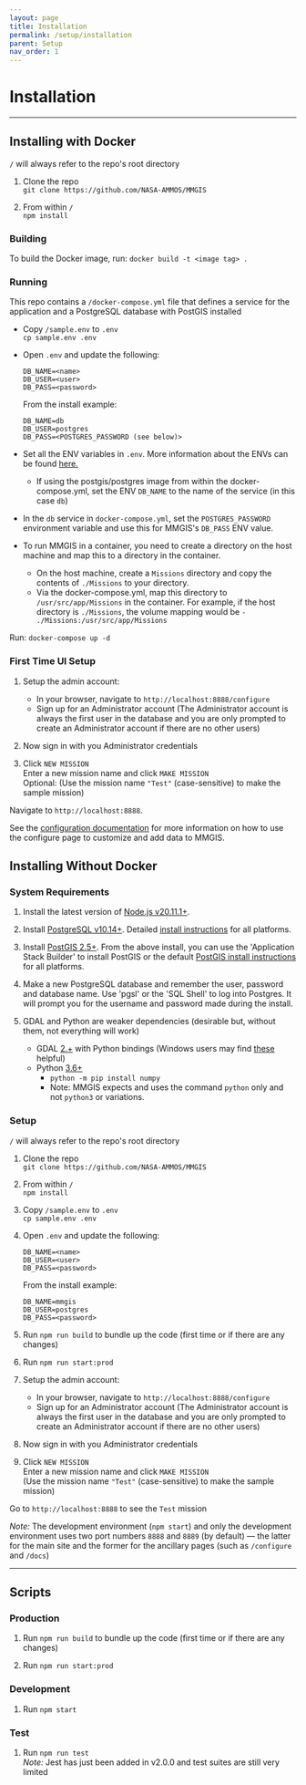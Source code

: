 ```yaml
---
layout: page
title: Installation
permalink: /setup/installation
parent: Setup
nav_order: 1
---
```


# Installation

---

## Installing with Docker

`/` will always refer to the repo's root directory

1. Clone the repo  
   `git clone https://github.com/NASA-AMMOS/MMGIS`

1. From within `/`  
   `npm install`

### Building

To build the Docker image, run:
`docker build -t <image tag> .`

### Running

This repo contains a `/docker-compose.yml` file that defines a service for the application and a PostgreSQL database with PostGIS installed

- Copy `/sample.env` to `.env`  
   `cp sample.env .env`
- Open `.env` and update the following:

  ```
  DB_NAME=<name>
  DB_USER=<user>
  DB_PASS=<password>
  ```

  From the install example:

  ```
  DB_NAME=db
  DB_USER=postgres
  DB_PASS=<POSTGRES_PASSWORD (see below)>
  ```

- Set all the ENV variables in `.env`. More information about the ENVs can be found [here.](https://nasa-ammos.github.io/MMGIS/setup/envs)
  - If using the postgis/postgres image from within the docker-compose.yml, set the ENV `DB_NAME` to the name of the service (in this case `db`)
- In the `db` service in `docker-compose.yml`, set the `POSTGRES_PASSWORD` environment variable and use this for MMGIS's `DB_PASS` ENV value.
- To run MMGIS in a container, you need to create a directory on the host machine and map this to a directory in the container.
  - On the host machine, create a `Missions` directory and copy the contents of `./Missions` to your directory.
  - Via the docker-compose.yml, map this directory to `/usr/src/app/Missions` in the container. For example, if the host directory is `./Missions`, the volume mapping would be `- ./Missions:/usr/src/app/Missions`

Run: `docker-compose up -d`

### First Time UI Setup

1. Setup the admin account:

   - In your browser, navigate to `http://localhost:8888/configure`
   - Sign up for an Administrator account (The Administrator account is always the first user in the database and you are only prompted to create an Administrator account if there are no other users)

1. Now sign in with you Administrator credentials

1. Click `NEW MISSION`  
   Enter a new mission name and click `MAKE MISSION`  
   Optional: (Use the mission name `"Test"` (case-sensitive) to make the sample mission)

Navigate to `http://localhost:8888`.

See the [configuration documentation](https://nasa-ammos.github.io/MMGIS/configure/) for more information on how to use the configure page to customize and add data to MMGIS.

## Installing Without Docker

### System Requirements

1. Install the latest version of [Node.js v20.11.1+](https://nodejs.org/en/download/).

1. Install [PostgreSQL v10.14+](https://www.enterprisedb.com/downloads/postgres-postgresql-downloads). Detailed [install instructions](https://www.postgresqltutorial.com/postgresql-getting-started/) for all platforms.
1. Install [PostGIS 2.5+](https://postgis.net/install/). From the above install, you can use the 'Application Stack Builder' to install PostGIS or the default [PostGIS install instructions](https://postgis.net/install/) for all platforms.
1. Make a new PostgreSQL database and remember the user, password and database name.
   Use 'pgsl' or the 'SQL Shell' to log into Postgres. It will prompt you for the username and password made during the install.

1. GDAL and Python are weaker dependencies (desirable but, without them, not everything will work)

   - GDAL [2.+](https://gdal.org/download.html) with Python bindings (Windows users may find [these](https://www.lfd.uci.edu/~gohlke/pythonlibs/#gdal) helpful)
   - Python [3.6+](https://www.python.org/downloads/release/python-396/)
     - `python -m pip install numpy`
     - Note: MMGIS expects and uses the command `python` only and not `python3` or variations.

### Setup

`/` will always refer to the repo's root directory

1. Clone the repo  
   `git clone https://github.com/NASA-AMMOS/MMGIS`

1. From within `/`  
   `npm install`

1. Copy `/sample.env` to `.env`  
   `cp sample.env .env`

1. Open `.env` and update the following:

   ```
   DB_NAME=<name>
   DB_USER=<user>
   DB_PASS=<password>
   ```

   From the install example:

   ```
   DB_NAME=mmgis
   DB_USER=postgres
   DB_PASS=<password>
   ```

1. Run `npm run build` to bundle up the code (first time or if there are any changes)

1. Run `npm run start:prod`

1. Setup the admin account:

   - In your browser, navigate to `http://localhost:8888/configure`
   - Sign up for an Administrator account (The Administrator account is always the first user in the database and you are only prompted to create an Administrator account if there are no other users)

1. Now sign in with you Administrator credentials

1. Click `NEW MISSION`  
   Enter a new mission name and click `MAKE MISSION`  
   (Use the mission name `"Test"` (case-sensitive) to make the sample mission)

Go to `http://localhost:8888` to see the `Test` mission

_Note:_ The development environment (`npm start`) and only the development environment uses two port numbers `8888` and `8889` (by default) — the latter for the main site and the former for the ancillary pages (such as `/configure` and `/docs`)

---

## Scripts

### Production

1. Run `npm run build` to bundle up the code (first time or if there are any changes)

1. Run `npm run start:prod`

### Development

1. Run `npm start`

### Test

1. Run `npm run test`  
   _Note:_ Jest has just been added in v2.0.0 and test suites are still very limited
